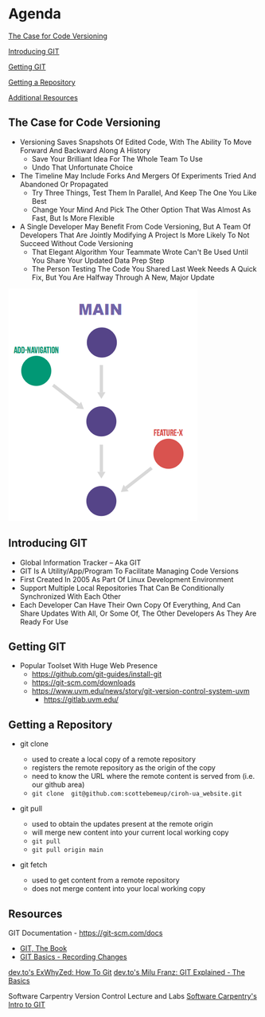 # Agenda
[The Case for Code Versioning](#the-case-for-code-versioning)

[Introducing GIT](#introducing-git)

[Getting GIT](getting-git)

[Getting a Repository](#getting-a-repository)

[Additional Resources](#resources)

## The Case for Code Versioning
* Versioning Saves Snapshots Of Edited Code, With The Ability To Move Forward And Backward Along A History
  * Save Your Brilliant Idea For The Whole Team To Use
  * Undo That Unfortunate Choice
* The Timeline May Include Forks And Mergers Of Experiments Tried And Abandoned Or Propagated 
  * Try Three Things, Test Them In Parallel, And Keep The One You Like Best
  * Change Your Mind And Pick The Other Option That Was Almost As Fast, But Is More Flexible
* A Single Developer May Benefit From Code Versioning, But A Team Of Developers That Are Jointly Modifying A Project Is More Likely To Not Succeed Without Code Versioning 
  * That Elegant Algorithm Your Teammate Wrote Can't Be Used Until You Share Your Updated Data Prep Step
  * The Person Testing The Code You Shared Last Week Needs A Quick Fix, But You Are Halfway Through A New, Major Update
 
![alt text](images/github_flow.png "Versioning Workflow")

## Introducing GIT
* Global Information Tracker – Aka GIT 
* GIT Is A Utility/App/Program To Facilitate Managing Code Versions
* First Created In 2005 As Part Of Linux Development Environment
* Support Multiple Local Repositories That Can Be Conditionally Synchronized With Each Other
* Each Developer Can Have Their Own Copy Of Everything, And Can Share Updates With All, Or Some Of, The Other Developers As They Are Ready For Use

## Getting GIT
* Popular Toolset With Huge Web Presence
  * https://github.com/git-guides/install-git
  * https://git-scm.com/downloads
  * https://www.uvm.edu/news/story/git-version-control-system-uvm
    * https://gitlab.uvm.edu/


## Getting a Repository
* git clone
  * used to create a local copy of a remote repository
  * registers the remote repository as the origin of the copy
  * need to know the URL where the remote content is served from (i.e. our github area)
  * `git clone  git@github.com:scottebemeup/ciroh-ua_website.git`

* git pull
  * used to obtain the updates present at the remote origin
  * will merge new content into your current local working copy
  * `git pull`
  * `git pull origin main`

* git fetch
  * used to get content from a remote repository
  * does not merge content into your local working copy


## Resources

GIT Documentation - https://git-scm.com/docs
* [GIT, The Book](https://git-scm.com/book/en/v2)
* [GIT Basics - Recording Changes](https://git-scm.com/book/en/v2/Git-Basics-Recording-Changes-to-the-Repository)

[dev.to's ExWhyZed: How To Git](https://dev.to/exwhyzed/how-to-git-a-complete-beginners-guide-1h85)
[dev.to's Milu Franz: GIT Explained - The Basics](https://dev.to/milu_franz/git-explained-the-basics-igc)

Software Carpentry Version Control Lecture and Labs
[Software Carpentry's Intro to GIT](https://swcarpentry.github.io/git-novice/)
